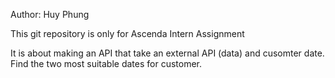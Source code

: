 Author: Huy Phung

This git repository is only for Ascenda Intern Assignment

It is about making an API that take an external API (data) and cusomter date. Find the two most suitable dates for customer.